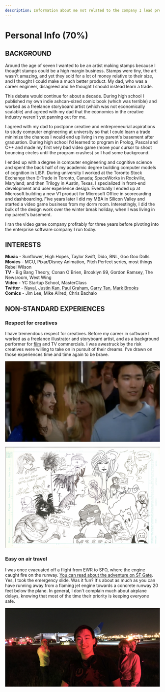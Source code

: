 ```yaml
---
description: Information about me not related to the company I lead professionally.
---
```


# Personal Info \(70%\)

## BACKGROUND

Around the age of seven I wanted to be an artist making stamps because I thought stamps could be a high margin business. Stamps were tiny, the art wasn't amazing, and yet they sold for a lot of money relative to their size, and I thought I could make a much better product. My dad, who was a career engineer, disagreed and he thought I should instead learn a trade.   
  
This debate would continue for about a decade. During high school I published my own indie ashcan-sized comic book \(which was terrible\) and worked as a freelance storyboard artist \(which was not economically scalable\) and agreed with my dad that the economics in the creative industry weren't yet panning out for me.  

I agreed with my dad to postpone creative and entrepreneurial aspirations to study computer engineering at university so that I could learn a trade minimize the chances I would end up living in my parent's basement after graduation. During high school I'd learned to program in Prolog, Pascal and C++ and made my first very bad video game \(move your cursor to shoot bouncing circles until the program crashes\) so I had some background.  
  
I ended up with a degree in computer engineering and cognitive science and spent the back half of my academic degree building computer models of cognition in LISP. During university I worked at the Toronto Stock Exchange then E-Trade in Toronto, Canada; SpaceWorks in Rockville, Maryland; and then Trilogy in Austin, Texas. I specialized in front-end development and user experience design. Eventually I ended up at Microsoft building a new V1 product for Microsoft Office in scorecarding and dashboarding. Five years later I did my MBA in Silicon Valley and started a video game business from my dorm room. Interestingly, I did the bulk of the design work over the winter break holiday, when I was living in my parent's basement.

I ran the video game company profitably for three years before pivoting into the enterprise software company I run today. 

## INTERESTS

**Music** - Sunflower, High Hopes, Taylor Swift, Dido, BNL, Goo Goo Dolls  
**Movies** - MCU, Pixar/Disney Animation, Pitch Perfect series, most things Rebel Wilson  
**TV** - Big Bang Theory, Conan O'Brien, Brooklyn 99, Gordon Ramsey, The Newsroom, West Wing  
**Video** - YC Startup School, MasterClass   
**Twitter** - [Naval](https://twitter.com/naval), [Justin Kan](https://twitter.com/justinkan), [Paul Graham](https://twitter.com/paulg), [Garry Tan](https://twitter.com/garrytan), [Mark Brooks](https://twitter.com/MarkBrooksArt)  
**Comics** - Jim Lee, Mike Allred, Chris Bachalo

## NON-STANDARD EXPERIENCES 

### Respect for creatives 

I have tremendous respect for creatives. Before my career in software I worked as a freelance illustrator and storyboard artist, and as a background performer for [film](https://www.youtube.com/watch?v=EFGr2_cOOTk) and TV commercials. I was awestruck by the risk creatives were willing to take on in pursuit of their dreams. I've drawn on those experiences time and time again to be brave. 

![Screenshot from days working as a background performer in film and TV commercials](../../.gitbook/assets/image%20%281%29.png)

![I worked as an illustrator in high school and got to do a &quot;jam session&quot; with pro illustrators. This piece includes Mike Mignola, Alex Ross, Chris Bachalo, Jill Thompson, Terry Moore among others.](../../.gitbook/assets/image.png)

### Easy on air travel 

I was once evacuated off a flight from EWR to SFO, where the engine caught fire on the runway. [You can read about the adventure on SF Gate](https://www.sfgate.com/bayarea/article/5-hurt-when-engine-on-SF-bound-plane-catches-fire-11168989.php).  Yes, I took the emergency slide. Was it fun? It's about as much as you can have running away from a flaming jet engine towards a concrete runway 20 feet below the plane. In general, I don't complain much about airplane delays, knowing that most of the time their priority is keeping everyone safe. 

![Me at EWR after taking emergency slide out of a plane whose engine was on fire.](../../.gitbook/assets/image%20%283%29.png)



